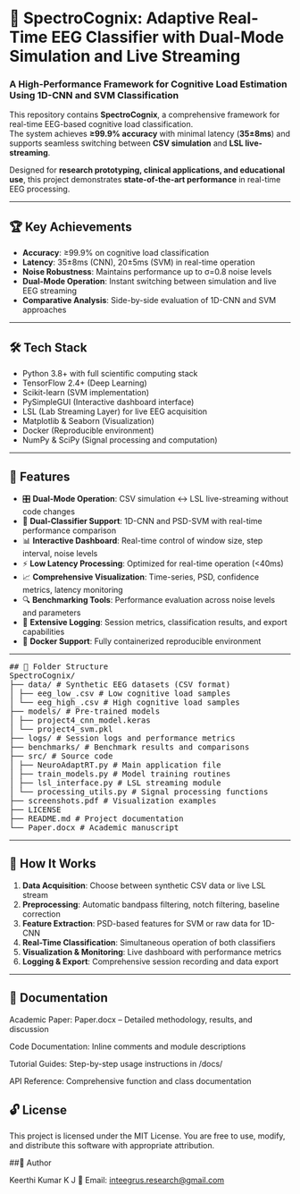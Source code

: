 # 🧠 SpectroCognix: Adaptive Real-Time EEG Classifier with Dual-Mode Simulation and Live Streaming
### A High-Performance Framework for Cognitive Load Estimation Using 1D-CNN and SVM Classification  

This repository contains **SpectroCognix**, a comprehensive framework for real-time EEG-based cognitive load classification.  
The system achieves **≥99.9% accuracy** with minimal latency (**35±8ms**) and supports seamless switching between **CSV simulation** and **LSL live-streaming**.  

Designed for **research prototyping, clinical applications, and educational use**, this project demonstrates **state-of-the-art performance** in real-time EEG processing.  

---

## 🏆 Key Achievements
- **Accuracy**: ≥99.9% on cognitive load classification  
- **Latency**: 35±8ms (CNN), 20±5ms (SVM) in real-time operation  
- **Noise Robustness**: Maintains performance up to σ=0.8 noise levels  
- **Dual-Mode Operation**: Instant switching between simulation and live EEG streaming  
- **Comparative Analysis**: Side-by-side evaluation of 1D-CNN and SVM approaches  

---

## 🛠️ Tech Stack
- Python 3.8+ with full scientific computing stack  
- TensorFlow 2.4+ (Deep Learning)  
- Scikit-learn (SVM implementation)  
- PySimpleGUI (Interactive dashboard interface)  
- LSL (Lab Streaming Layer) for live EEG acquisition  
- Matplotlib & Seaborn (Visualization)  
- Docker (Reproducible environment)  
- NumPy & SciPy (Signal processing and computation)  

---

## 🚀 Features
- 🎛️ **Dual-Mode Operation**: CSV simulation ↔ LSL live-streaming without code changes  
- 🧠 **Dual-Classifier Support**: 1D-CNN and PSD-SVM with real-time performance comparison  
- 📊 **Interactive Dashboard**: Real-time control of window size, step interval, noise levels  
- ⚡ **Low Latency Processing**: Optimized for real-time operation (<40ms)  
- 📈 **Comprehensive Visualization**: Time-series, PSD, confidence metrics, latency monitoring  
- 🔍 **Benchmarking Tools**: Performance evaluation across noise levels and parameters  
- 💾 **Extensive Logging**: Session metrics, classification results, and export capabilities  
- 🐳 **Docker Support**: Fully containerized reproducible environment  

---
<pre>
## 📂 Folder Structure
SpectroCognix/
├── data/ # Synthetic EEG datasets (CSV format)
│ ├── eeg_low_.csv # Low cognitive load samples
│ └── eeg_high_.csv # High cognitive load samples
├── models/ # Pre-trained models
│ ├── project4_cnn_model.keras
│ └── project4_svm.pkl
├── logs/ # Session logs and performance metrics
├── benchmarks/ # Benchmark results and comparisons
├── src/ # Source code
│ ├── NeuroAdaptRT.py # Main application file
│ ├── train_models.py # Model training routines
│ ├── lsl_interface.py # LSL streaming module
│ └── processing_utils.py # Signal processing functions
├── screenshots.pdf # Visualization examples
├── LICENSE
├── README.md # Project documentation
└── Paper.docx # Academic manuscript
</pre>


---

## 🧪 How It Works
1. **Data Acquisition**: Choose between synthetic CSV data or live LSL stream  
2. **Preprocessing**: Automatic bandpass filtering, notch filtering, baseline correction  
3. **Feature Extraction**: PSD-based features for SVM or raw data for 1D-CNN  
4. **Real-Time Classification**: Simultaneous operation of both classifiers  
5. **Visualization & Monitoring**: Live dashboard with performance metrics  
6. **Logging & Export**: Comprehensive session recording and data export  

---

## 📄 Documentation

Academic Paper: Paper.docx – Detailed methodology, results, and discussion

Code Documentation: Inline comments and module descriptions

Tutorial Guides: Step-by-step usage instructions in /docs/

API Reference: Comprehensive function and class documentation

## 🔓 License

This project is licensed under the MIT License.
You are free to use, modify, and distribute this software with appropriate attribution.

##👤 Author

Keerthi Kumar K J
📧 Email: inteegrus.research@gmail.com

